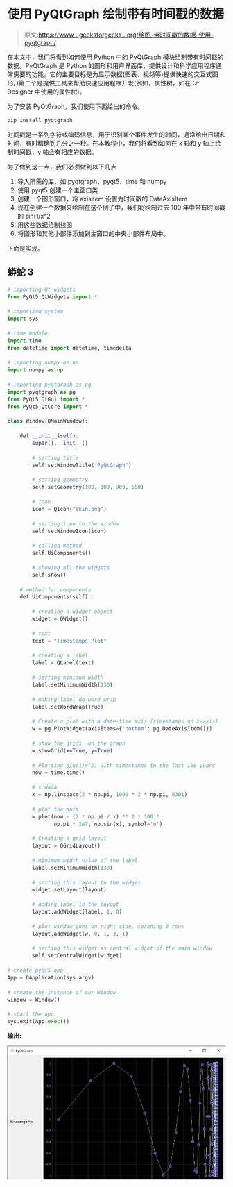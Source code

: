 # 使用 PyQtGraph 绘制带有时间戳的数据

> 原文:[https://www . geeksforgeeks . org/绘图-带时间戳的数据-使用-pyqtgraph/](https://www.geeksforgeeks.org/plotting-data-with-timestamps-using-pyqtgraph/)

在本文中，我们将看到如何使用 Python 中的 PyQtGraph 模块绘制带有时间戳的数据。PyQtGraph 是 Python 的图形和用户界面库，提供设计和科学应用程序通常需要的功能。它的主要目标是为显示数据(图表、视频等)提供快速的交互式图形。)第二个是提供工具来帮助快速应用程序开发(例如，属性树，如在 Qt Designer 中使用的属性树)。

为了安装 PyQtGraph，我们使用下面给出的命令。

```py
pip install pyqtgraph
```

时间戳是一系列字符或编码信息，用于识别某个事件发生的时间，通常给出日期和时间，有时精确到几分之一秒。在本教程中，我们将看到如何在 x 轴和 y 轴上绘制时间戳，y 轴会有相应的数据。

为了做到这一点，我们必须做到以下几点

1.  导入所需的库，如 pyqtgraph、pyqt5、time 和 numpy
2.  使用 pyqt5 创建一个主窗口类
3.  创建一个图形窗口，将 axisitem 设置为时间戳的 DateAxisItem
4.  现在创建一个数据来绘制在这个例子中，我们将绘制过去 100 年中带有时间戳的 sin(1/x^2
5.  用这些数据绘制线图
6.  将图形和其他小部件添加到主窗口的中央小部件布局中。

下面是实现。

## 蟒蛇 3

```py
# importing Qt widgets
from PyQt5.QtWidgets import *

# importing system
import sys

# time module
import time
from datetime import datetime, timedelta

# importing numpy as np
import numpy as np

# importing pyqtgraph as pg
import pyqtgraph as pg
from PyQt5.QtGui import *
from PyQt5.QtCore import *

class Window(QMainWindow):

    def __init__(self):
        super().__init__()

        # setting title
        self.setWindowTitle("PyQtGraph")

        # setting geometry
        self.setGeometry(100, 100, 900, 550)

        # icon
        icon = QIcon("skin.png")

        # setting icon to the window
        self.setWindowIcon(icon)

        # calling method
        self.UiComponents()

        # showing all the widgets
        self.show()

    # method for components
    def UiComponents(self):

        # creating a widget object
        widget = QWidget()

        # text
        text = "Timestamps Plot"

        # creating a label
        label = QLabel(text)

        # setting minimum width
        label.setMinimumWidth(130)

        # making label do word wrap
        label.setWordWrap(True)

        # Create a plot with a date-time axis (timestamps on x-axis)
        w = pg.PlotWidget(axisItems={'bottom': pg.DateAxisItem()})

        # show the grids  on the graph
        w.showGrid(x=True, y=True)

        # Plotting sin(1/x^2) with timestamps in the last 100 years
        now = time.time()

        # x data
        x = np.linspace(2 * np.pi, 1000 * 2 * np.pi, 8301)

        # plot the data
        w.plot(now - (2 * np.pi / x) ** 2 * 100 *
               np.pi * 1e7, np.sin(x), symbol='o')

        # Creating a grid layout
        layout = QGridLayout()

        # minimum width value of the label
        label.setMinimumWidth(130)

        # setting this layout to the widget
        widget.setLayout(layout)

        # adding label in the layout
        layout.addWidget(label, 1, 0)

        # plot window goes on right side, spanning 3 rows
        layout.addWidget(w, 0, 1, 3, 1)

        # setting this widget as central widget of the main window
        self.setCentralWidget(widget)

# create pyqt5 app
App = QApplication(sys.argv)

# create the instance of our Window
window = Window()

# start the app
sys.exit(App.exec())
```

**输出:**

![](img/ff4b74f301402d692d154d1284297e1f.png)